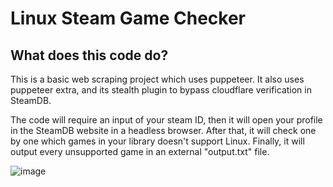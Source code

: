 # Linux Steam Game Checker

## What does this code do?

This is a basic web scraping project which uses puppeteer.
It also uses puppeteer extra, and its stealth plugin to bypass cloudflare verification in SteamDB.

The code will require an input of your steam ID, then it will open your profile in the SteamDB website in a headless browser.
After that, it will check one by one which games in your library doesn't support Linux. 
Finally, it will output every unsupported game in an external "output.txt" file.

![image](https://github.com/user-attachments/assets/b9c40db5-429d-45e9-9c1b-e391ded7cb01)
